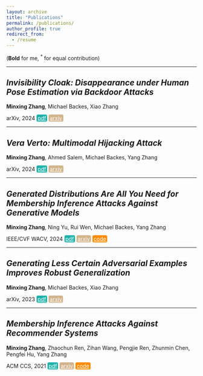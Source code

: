 ```yaml
---
layout: archive
title: "Publications"
permalink: /publications/
author_profile: true
redirect_from:
  - /resume
---
```


<style type="text/css" rel="stylesheet">
.btn--paper {
color: white;
background-color: lightseagreen;
padding: 1px 3px;
text-align: center;
border-radius: 4px;
a { TEXT-DECORATION:none }
}
.btn--arxiv {
color: white;
background-color: tan;
padding: 1px 3px;
text-align: center;
border-radius: 4px;
a { TEXT-DECORATION:none }
}
.btn--code {
color: white;
background-color: DARKORANGE;
padding: 1px 3px;
text-align: center;
border-radius: 4px;
a { TEXT-DECORATION:none }
}
</style>

(**Bold** for me, <sup>*</sup> for equal contribution)

-------------------------------------

## *Invisibility Cloak: Disappearance under Human Pose Estimation via Backdoor Attacks*

**Minxing Zhang**, Michael Backes, Xiao Zhang

arXiv, 2024
<a href="https://arxiv.org/pdf/2410.07670" class="btn--paper" target="_blank">pdf</a>
<a href="https://arxiv.org/abs/2410.07670" class="btn--arxiv" target="_blank">arxiv</a>

-------------------------------------

## *Vera Verto: Multimodal Hijacking Attack*

**Minxing Zhang**, Ahmed Salem, Michael Backes, Yang Zhang

arXiv, 2024
<a href="https://arxiv.org/pdf/2408.00129" class="btn--paper" target="_blank">pdf</a>
<a href="https://arxiv.org/abs/2408.00129" class="btn--arxiv" target="_blank">arxiv</a>

-------------------------------------

## *Generated Distributions Are All You Need for Membership Inference Attacks Against Generative Models*

**Minxing Zhang**, Ning Yu, Rui Wen, Michael Backes, Yang Zhang

IEEE/CVF WACV, 2024
<a href="https://arxiv.org/pdf/2310.19410" class="btn--paper" target="_blank">pdf</a>
<a href="https://arxiv.org/abs/2310.19410" class="btn--arxiv" target="_blank">arxiv</a>
<a href="https://github.com/minxingzhang/MIAGM" class="btn--code" target="_blank">code</a>

-------------------------------------

## *Generating Less Certain Adversarial Examples Improves Robust Generalization*

**Minxing Zhang**, Michael Backes, Xiao Zhang

arXiv, 2023
<a href="https://arxiv.org/pdf/2310.04539" class="btn--paper" target="_blank">pdf</a>
<a href="https://arxiv.org/abs/2310.04539" class="btn--arxiv" target="_blank">arxiv</a>

-------------------------------------

## *Membership Inference Attacks Against Recommender Systems*

**Minxing Zhang**, Zhaochun Ren, Zihan Wang, Pengjie Ren, Zhunmin Chen, Pengfei Hu, Yang Zhang

ACM CCS, 2021
<a href="https://arxiv.org/pdf/2109.08045" class="btn--paper" target="_blank">pdf</a>
<a href="https://arxiv.org/abs/2109.08045" class="btn--arxiv" target="_blank">arxiv</a>
<a href="https://github.com/minxingzhang/MIARS" class="btn--code" target="_blank">code</a>
